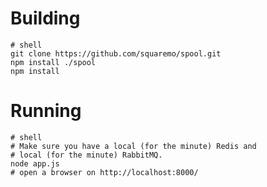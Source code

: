 # Building

    # shell
    git clone https://github.com/squaremo/spool.git
    npm install ./spool
    npm install

# Running

    # shell
    # Make sure you have a local (for the minute) Redis and
    # local (for the minute) RabbitMQ.
    node app.js
    # open a browser on http://localhost:8000/
